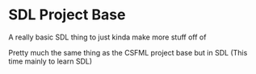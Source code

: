 # SDL Project Base
A really basic SDL thing to just kinda make more stuff off of

Pretty much the same thing as the CSFML project base but in SDL (This time mainly to learn SDL)
